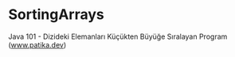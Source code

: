 ﻿# SortingArrays
 Java 101 - Dizideki Elemanları Küçükten Büyüğe Sıralayan Program
 (www.patika.dev)
